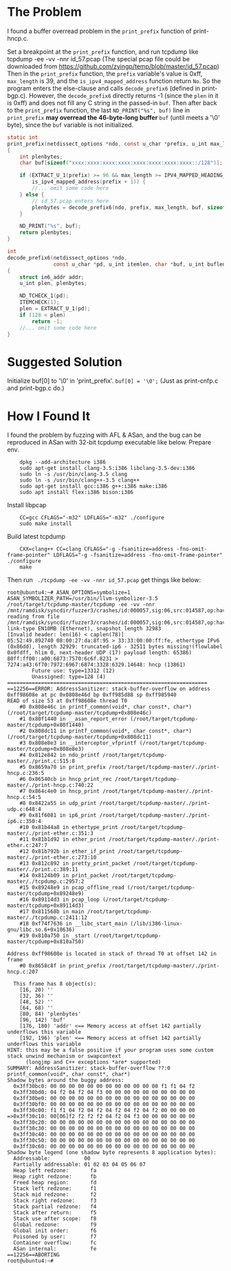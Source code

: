 
# The Problem

I found a buffer overread problem in the `print_prefix` function of print-hncp.c. 

Set a breakpoint at the `print_prefix` function, and run tcpdump like 
    tcpdump -ee -vv -nnr id_57.pcap
(The special pcap file could be downloaded from https://github.com/zyingp/temp/blob/master/id_57.pcap)
Then in the `print_prefix` function, the `prefix` variable's value is 0xff, `max_length` is 39, and the `is_ipv4_mapped_address` function return `No`. So the program enters the else-clause and calls `decode_prefix6` (defined in print-bgp.c). However, the `decode_prefix6` directly returns -1 (since the `plen` in it is 0xff) and does not fill any C string in the passed-in `buf`. Then after back to the `print_prefix` function, the last `ND_PRINT("%s", buf)` line in `print_prefix` **may overread the 46-byte-long buffer** `buf` (until meets a '\0' byte), since the `buf` variable is not initialized.  

```C
static int
print_prefix(netdissect_options *ndo, const u_char *prefix, u_int max_length)
{
    int plenbytes;
    char buf[sizeof("xxxx:xxxx:xxxx:xxxx:xxxx:xxxx:xxxx:xxxx::/128")];

    if (EXTRACT_U_1(prefix) >= 96 && max_length >= IPV4_MAPPED_HEADING_LEN + 1 &&
        is_ipv4_mapped_address(prefix + 1)) {
        //... omit some code here
    } else {
        // id_57.pcap enters here
        plenbytes = decode_prefix6(ndo, prefix, max_length, buf, sizeof(buf));
    }

    ND_PRINT("%s", buf);
    return plenbytes;
}        
```     

```C
int
decode_prefix6(netdissect_options *ndo,
               const u_char *pd, u_int itemlen, char *buf, u_int buflen)
{
    struct in6_addr addr;
    u_int plen, plenbytes;

    ND_TCHECK_1(pd);
    ITEMCHECK(1);
    plen = EXTRACT_U_1(pd);
    if (128 < plen)
        return -1;
    //... omit some code here    
}
``` 

# Suggested Solution
Initialize buf[0] to '\0' in 'print_prefix'. 
`buf[0] = '\0';`
(Just as print-cnfp.c and print-bgp.c do.)

# How I Found It

I found the problem by fuzzing with AFL & ASan, and the bug can be reproduced in ASan with 32-bit  tcpdump executable like below.
Prepare env.
```
    dpkg --add-architecture i386
    sudo apt-get install clang-3.5:i386 libclang-3.5-dev:i386
    sudo ln -s /usr/bin/clang-3.5 clang
    sudo ln -s /usr/bin/clang++-3.5 clang++
    sudo apt-get install gcc:i386 g++:i386 make:i386
    sudo apt install flex:i386 bison:i386
```    
Install libpcap
```
    CC=gcc CFLAGS="-m32" LDFLAGS="-m32" ./configure
    sudo make install
```    
Build latest tcpdump
```
    CXX=clang++ CC=clang CFLAGS="-g -fsanitize=address -fno-omit-frame-pointer" LDFLAGS="-g -fsanitize=address -fno-omit-frame-pointer" ./configure
    make
```    
Then run ` ./tcpdump -ee -vv -nnr id_57.pcap`  get things like below:
```
root@ubuntu4:~# ASAN_OPTIONS=symbolize=1 ASAN_SYMBOLIZER_PATH=/usr/bin/llvm-symbolizer-3.5 /root/target/tcpdump-master/tcpdump -ee -vv -nnr /mnt/ramdisk/syncdir/fuzzer3/crashes/id:000057,sig:06,src:014587,op:havoc,rep:2
reading from file /mnt/ramdisk/syncdir/fuzzer3/crashes/id:000057,sig:06,src:014587,op:havoc,rep:2, link-type EN10MB (Ethernet), snapshot length 32983
[Invalid header: len(16) < caplen(78)]
05:52:49.892740 08:00:27:da:8f:95 > 33:33:00:00:ff:fe, ethertype IPv6 (0x86dd), length 32929: truncated-ip6 - 32511 bytes missing!(flowlabel 0x0fdff, hlim 0, next-header UDP (17) payload length: 65386) 80ff:ff00::a00:6873:7570:6c6f.8231 > 7274:a43:6f70:7972:6967:6874:3328:6329.14648: hncp (13861)
        Future use: type=13312 (12)
        Unassigned: type=128 (4)
=================================================================
==12256==ERROR: AddressSanitizer: stack-buffer-overflow on address 0xff98608e at pc 0x0808e46d bp 0xff985d88 sp 0xff985940
READ of size 53 at 0xff98608e thread T0
    #0 0x808e46c in printf_common(void*, char const*, char*) (/root/target/tcpdump-master/tcpdump+0x808e46c)
    #1 0x80f1440 in __asan_report_error (/root/target/tcpdump-master/tcpdump+0x80f1440)
    #2 0x808dc11 in printf_common(void*, char const*, char*) (/root/target/tcpdump-master/tcpdump+0x808dc11)
    #3 0x808e8e3 in __interceptor_vfprintf (/root/target/tcpdump-master/tcpdump+0x808e8e3)
    #4 0x812e842 in ndo_printf /root/target/tcpdump-master/./print.c:515:8
    #5 0x8659a70 in print_prefix /root/target/tcpdump-master/./print-hncp.c:236:5
    #6 0x86540cb in hncp_print_rec /root/target/tcpdump-master/./print-hncp.c:740:22
    #7 0x864c4e0 in hncp_print /root/target/tcpdump-master/./print-hncp.c:54:5
    #8 0x8422a55 in udp_print /root/target/tcpdump-master/./print-udp.c:648:4
    #9 0x81f6081 in ip6_print /root/target/tcpdump-master/./print-ip6.c:350:4
    #10 0x81b44a8 in ethertype_print /root/target/tcpdump-master/./print-ether.c:351:3
    #11 0x81b1d92 in ether_print /root/target/tcpdump-master/./print-ether.c:247:7
    #12 0x81b792b in ether_if_print /root/target/tcpdump-master/./print-ether.c:273:10
    #13 0x812c892 in pretty_print_packet /root/target/tcpdump-master/./print.c:389:11
    #14 0x8124b09 in print_packet /root/target/tcpdump-master/./tcpdump.c:2957:2
    #15 0x89248e9 in pcap_offline_read (/root/target/tcpdump-master/tcpdump+0x89248e9)
    #16 0x89114d3 in pcap_loop (/root/target/tcpdump-master/tcpdump+0x89114d3)
    #17 0x811568b in main /root/target/tcpdump-master/./tcpdump.c:2411:12
    #18 0xf74f7636 in __libc_start_main (/lib/i386-linux-gnu/libc.so.6+0x18636)
    #19 0x810a750 in _start (/root/target/tcpdump-master/tcpdump+0x810a750)

Address 0xff98608e is located in stack of thread T0 at offset 142 in frame
    #0 0x8658c8f in print_prefix /root/target/tcpdump-master/./print-hncp.c:207

  This frame has 8 object(s):
    [16, 20) ''
    [32, 36) ''
    [48, 52) ''
    [64, 68) ''
    [80, 84) 'plenbytes'
    [96, 142) 'buf'
    [176, 180) 'addr' <== Memory access at offset 142 partially underflows this variable
    [192, 196) 'plen' <== Memory access at offset 142 partially underflows this variable
HINT: this may be a false positive if your program uses some custom stack unwind mechanism or swapcontext
      (longjmp and C++ exceptions *are* supported)
SUMMARY: AddressSanitizer: stack-buffer-overflow ??:0 printf_common(void*, char const*, char*)
Shadow bytes around the buggy address:
  0x3ff30bc0: 00 00 00 00 00 00 00 00 00 00 00 00 f1 f1 04 f2
  0x3ff30bd0: 04 f2 04 f2 04 f3 00 00 00 00 00 00 00 00 00 00
  0x3ff30be0: 00 00 00 00 00 00 00 00 00 00 00 00 00 00 00 00
  0x3ff30bf0: 00 00 00 00 00 00 00 00 00 00 00 00 00 00 00 00
  0x3ff30c00: f1 f1 04 f2 04 f2 04 f2 04 f2 04 f2 00 00 00 00
=>0x3ff30c10: 00[06]f2 f2 f2 f2 04 f2 04 f3 00 00 00 00 00 00
  0x3ff30c20: 00 00 00 00 00 00 00 00 00 00 00 00 00 00 00 00
  0x3ff30c30: 00 00 00 00 00 00 00 00 00 00 00 00 00 00 00 00
  0x3ff30c40: 00 00 00 00 00 00 00 00 00 00 00 00 00 00 00 00
  0x3ff30c50: 00 00 00 00 00 00 00 00 00 00 00 00 00 00 00 00
  0x3ff30c60: 00 00 00 00 00 00 00 00 00 00 00 00 00 00 00 00
Shadow byte legend (one shadow byte represents 8 application bytes):
  Addressable:           00
  Partially addressable: 01 02 03 04 05 06 07 
  Heap left redzone:       fa
  Heap right redzone:      fb
  Freed heap region:       fd
  Stack left redzone:      f1
  Stack mid redzone:       f2
  Stack right redzone:     f3
  Stack partial redzone:   f4
  Stack after return:      f5
  Stack use after scope:   f8
  Global redzone:          f9
  Global init order:       f6
  Poisoned by user:        f7
  Container overflow:      fc
  ASan internal:           fe
==12256==ABORTING
root@ubuntu4:~# 
```

